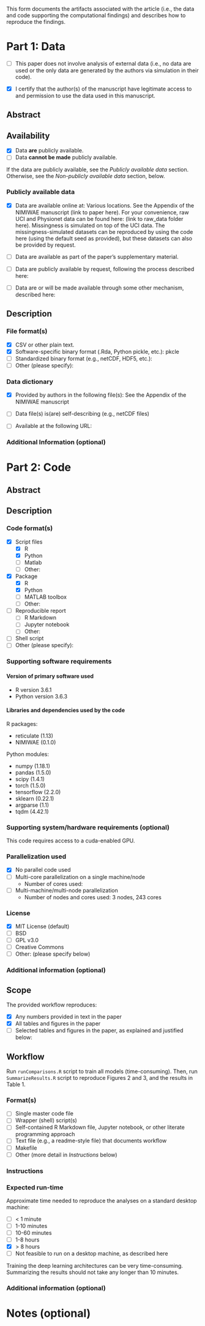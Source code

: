 <!--HOW TO COMPLETE THIS FORM:-->
<!--
1. Checkboxes in this document appear as follows: 

- [ ] This is a checkbox 

To check a checkbox, replace [ ] by [x], as follows: 

- [x] This is a checked checkbox 

Note that current versions of RStudio for Mac (this will change with RStudio versions 1.3 and higher) will not create a formatted checkbox but will leave the original characters, i.e., literally "[ ]" or "[x]". It's fine to submit a PDF in this form.
 
2. For text answers, simply type the relevant text in the areas indicated. A blank line starts a new paragraph. 
 
3. Comments (like these instructions) provide additional instructions throughout the form. There is no need to remove them; they will not appear in the compiled document. 

4. If you are comfortable with Markdown syntax, you may choose to include any Markdown-compliant formatting in the form. For example, you may wish to include R code chunks and compile this document in R Markdown.
-->

This form documents the artifacts associated with the article (i.e., the
data and code supporting the computational findings) and describes how
to reproduce the findings.

Part 1: Data
============

-   [ ] This paper does not involve analysis of external data (i.e., no
    data are used or the only data are generated by the authors via
    simulation in their code).

<!--
If box above is checked and if no simulated/synthetic data files are provided by the authors, please skip directly to the Code section. Otherwise, continue.
-->

-   [x] I certify that the author(s) of the manuscript have legitimate
    access to and permission to use the data used in this manuscript.

<!-- If data are simulated using random number generation, please be sure to set the random number seed in the code you provide -->

Abstract
--------

<!--
Provide a short (< 100 words), high-level description of the data
-->

Availability
------------

-   [x] Data **are** publicly available.
-   [ ] Data **cannot be made** publicly available.

If the data are publicly available, see the *Publicly available data*
section. Otherwise, see the *Non-publicly available data* section,
below.

### Publicly available data

-   [x] Data are available online at: Various locations. See the
    Appendix of the NIMIWAE manuscript (link to paper here). For your
    convenience, raw UCI and Physionet data can be found here: (link to
    raw\_data folder here). Missingness is simulated on top of the UCI
    data. The missingness-simulated datasets can be reproduced by using
    the code here (using the default seed as provided), but these
    datasets can also be provided by request.

-   [ ] Data are available as part of the paper’s supplementary
    material.

-   [ ] Data are publicly available by request, following the process
    described here:

-   [ ] Data are or will be made available through some other mechanism,
    described here:

Description
-----------

### File format(s)

<!--
Check all that apply
-->

-   [x] CSV or other plain text.
-   [x] Software-specific binary format (.Rda, Python pickle, etc.):
    pkcle
-   [ ] Standardized binary format (e.g., netCDF, HDF5, etc.):
-   [ ] Other (please specify):

### Data dictionary

<!--
A data dictionary provides information that allows users to understand the meaning, format, and use of the data.
-->

-   [x] Provided by authors in the following file(s): See the Appendix
    of the NIMIWAE manuscript

-   [ ] Data file(s) is(are) self-describing (e.g., netCDF files)

-   [ ] Available at the following URL:

### Additional Information (optional)

<!-- 
OPTIONAL: Provide any additional details that would be helpful in understanding the data. If relevant, please provide unique identifier/DOI/version information and/or license/terms of use.
-->

Part 2: Code
============

Abstract
--------

<!--
Provide a short (< 100 words), high-level description of the code. If necessary, more details can be provided in files that accompany the code.
-->

Description
-----------

### Code format(s)

<!--
Check all that apply
-->

-   [x] Script files
    -   [x] R
    -   [x] Python
    -   [ ] Matlab
    -   [ ] Other:
-   [x] Package
    -   [x] R
    -   [x] Python
    -   [ ] MATLAB toolbox
    -   [ ] Other:
-   [ ] Reproducible report
    -   [ ] R Markdown
    -   [ ] Jupyter notebook
    -   [ ] Other:
-   [ ] Shell script
-   [ ] Other (please specify):

### Supporting software requirements

#### Version of primary software used

<!--
(e.g., R version 3.6.0)
-->

-   R version 3.6.1
-   Python version 3.6.3

#### Libraries and dependencies used by the code

<!--
Include version numbers (e.g., version numbers for any R or Python packages used)
-->

R packages:

-   reticulate (1.13)
-   NIMIWAE (0.1.0)

Python modules:

-   numpy (1.18.1)
-   pandas (1.5.0)
-   scipy (1.4.1)
-   torch (1.5.0)
-   tensorflow (2.2.0)
-   sklearn (0.22.1)
-   argparse (1.1)
-   tqdm (4.42.1)

### Supporting system/hardware requirements (optional)

<!--
OPTIONAL: System/hardware requirements including operating system with version number, access to cluster, GPUs, etc.
-->

This code requires access to a cuda-enabled GPU.

### Parallelization used

-   [x] No parallel code used
-   [ ] Multi-core parallelization on a single machine/node
    -   Number of cores used:
-   [ ] Multi-machine/multi-node parallelization
    -   Number of nodes and cores used: 3 nodes, 243 cores

### License

-   [x] MIT License (default)
-   [ ] BSD
-   [ ] GPL v3.0
-   [ ] Creative Commons
-   [ ] Other: (please specify below)

### Additional information (optional)

<!--
OPTIONAL: By default, submitted code will be published on the JASA GitHub repository (http://github.com/JASA-ACS) as well as in the supplementary material. Authors are encouraged to also make their code available in a public repository. If relevant, please provide unique identifier/DOI/version information.

# Part 3: Reproducibility workflow

<!--
The materials provided should provide a straightforward way for reviewers and readers to reproduce analyses with as few steps as possible. 
-->

Scope
-----

The provided workflow reproduces:

-   [x] Any numbers provided in text in the paper
-   [x] All tables and figures in the paper
-   [ ] Selected tables and figures in the paper, as explained and
    justified below:

Workflow
--------

Run `runComparisons.R` script to train all models (time-consuming).
Then, run `SummarizeResults.R` script to reproduce Figures 2 and 3, and
the results in Table 1.

### Format(s)

<!--
Check all that apply
-->

-   [ ] Single master code file
-   [ ] Wrapper (shell) script(s)
-   [ ] Self-contained R Markdown file, Jupyter notebook, or other
    literate programming approach
-   [ ] Text file (e.g., a readme-style file) that documents workflow
-   [ ] Makefile
-   [ ] Other (more detail in *Instructions* below)

### Instructions

<!--
Describe how to use the materials provided to reproduce analyses in the manuscript. Additional details can be provided in file(s) accompanying the reproducibility materials.
-->

### Expected run-time

Approximate time needed to reproduce the analyses on a standard desktop
machine:

-   [ ] \< 1 minute
-   [ ] 1-10 minutes
-   [ ] 10-60 minutes
-   [ ] 1-8 hours
-   [x] \> 8 hours
-   [ ] Not feasible to run on a desktop machine, as described here

Training the deep learning architectures can be very time-consuming.
Summarizing the results should not take any longer than 10 minutes.

### Additional information (optional)

<!--
OPTIONAL: Additional documentation provided (e.g., R package vignettes, demos or other examples) that show how to use the provided code/software in other settings.
-->

Notes (optional)
================

<!--
OPTIONAL: Any other relevant information not covered on this form. If reproducibility materials are not publicly available at the time of submission, please provide information here on how the reviewers can view the materials.
-->
